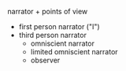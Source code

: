 narrator + points of view

- first person narrator ("I")
- third person narrator
  - omniscient narrator
  - limited omniscient narrator
  - observer